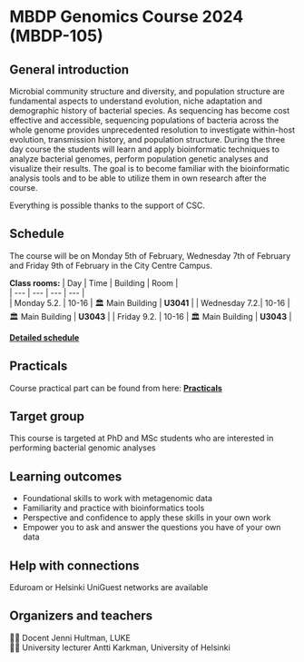 # MBDP Genomics Course 2024 (MBDP-105)

## General introduction

Microbial community structure and diversity, and population structure are fundamental aspects to understand evolution, niche adaptation and demographic history of bacterial species. As sequencing has become cost effective and accessible, sequencing populations of bacteria across the whole genome provides unprecedented resolution to investigate within-host evolution, transmission history, and population structure. During the three day course the students will learn and apply bioinformatic techniques to analyze bacterial genomes, perform population genetic analyses and visualize their results. The goal is to become familiar with the bioinformatic analysis tools and to be able to utilize them in own research after the course.

Everything is possible thanks to the support of CSC.

## Schedule

The course will be on Monday 5th of February, Wednesday 7th of February and Friday 9th of February in the City Centre Campus.

__Class rooms:__
| Day | Time | Building | Room |  
| --- | --- | --- | --- |  
| Monday 5.2.   | 10-16   | :classical_building: Main Building | __U3041__  |
| Wednesday 7.2.| 10-16   | :classical_building: Main Building | __U3043__  | 
| Friday 9.2.   | 10-16   | :classical_building: Main Building | __U3043__  |

__[Detailed schedule](Schedule.md)__  

## Practicals

Course practical part can be found from here: __[Practicals](Practicals/README.md)__

## Target group

This course is targeted at PhD and MSc students who are interested in performing bacterial genomic analyses

## Learning outcomes

* Foundational skills to work with metagenomic data
* Familiarity and practice with bioinformatics tools
* Perspective and confidence to apply these skills in your own work
* Empower you to ask and answer the questions you have of your own data

## Help with connections

Eduroam or Helsinki UniGuest networks are available

## Organizers and teachers

:woman_technologist: Docent Jenni Hultman, LUKE  
:man_technologist: University lecturer Antti Karkman, University of Helsinki
